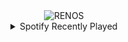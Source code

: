 <div align="center">
<picture>
    <source media="(prefers-color-scheme: dark)" srcset="https://i.ibb.co/NVYcdYz/output-gif.gif">
    <source media="(prefers-color-scheme: light)" srcset="https://i.ibb.co/NVYcdYz/output-gif.gif">
    <img alt="RENOS" src="https://i.ibb.co/NVYcdYz/output-gif.gif">
</picture>
<details>
<summary>Spotify Recently Played</summary>
<img src="https://spotify-recently-played-readme.vercel.app/api?user=31d6d6zerc5ct6kck32na2ozsqf4&unique=1&width=400" alt="Spotify" />
</details>
</div>

<!-- Image deletion URL: https://ibb.co/j64nP4F/c5f500d878968305cc94383c5bd052c7 -->